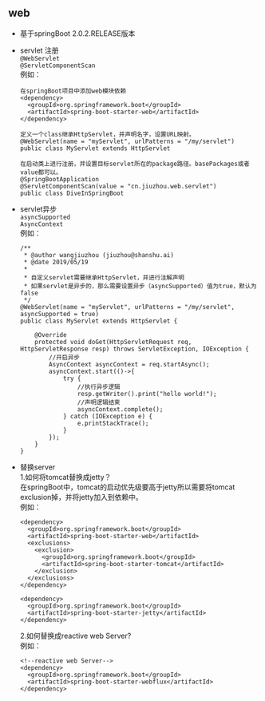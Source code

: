 ## web
* 基于springBoot 2.0.2.RELEASE版本

* servlet 注册  
    `@WebServlet`  
    `@ServletComponentScan`  
    例如：
    ```
    在springBoot项目中添加web模块依赖
    <dependency>
      <groupId>org.springframework.boot</groupId>
      <artifactId>spring-boot-starter-web</artifactId>
    </dependency>
    
    定义一个class继承HttpServlet，并声明名字，设置URL映射。
    @WebServlet(name = "myServlet", urlPatterns = "/my/servlet")
    public class MyServlet extends HttpServlet

    在启动类上进行注册，并设置目标servlet所在的package路径。basePackages或者value都可以。
    @SpringBootApplication
    @ServletComponentScan(value = "cn.jiuzhou.web.servlet")
    public class DiveInSpringBoot
    ```

* servlet异步  
    `asyncSupported`  
    `AsyncContext`  
    例如：
    ```
    /**
     * @author wangjiuzhou (jiuzhou@shanshu.ai)
     * @date 2019/05/19
     *
     * 自定义servlet需要继承HttpServlet，并进行注解声明
     * 如果servlet是异步的，那么需要设置异步（asyncSupported）值为true，默认为false
     */
    @WebServlet(name = "myServlet", urlPatterns = "/my/servlet", asyncSupported = true)
    public class MyServlet extends HttpServlet {

        @Override
        protected void doGet(HttpServletRequest req, HttpServletResponse resp) throws ServletException, IOException {
            //开启异步
            AsyncContext asyncContext = req.startAsync();
            asyncContext.start(()->{
                try {
                    //执行异步逻辑
                    resp.getWriter().print("hello world!");
                    //声明逻辑结束
                    asyncContext.complete();
                } catch (IOException e) {
                    e.printStackTrace();
                }
            });
        }
    }
    ```

* 替换server  
   1.如何将tomcat替换成jetty？  
   在springBoot中，tomcat的启动优先级要高于jetty所以需要将tomcat exclusion掉，并将jetty加入到依赖中。  
   例如：
   ```
   <dependency>
     <groupId>org.springframework.boot</groupId>
     <artifactId>spring-boot-starter-web</artifactId>
     <exclusions>
       <exclusion>
         <groupId>org.springframework.boot</groupId>
         <artifactId>spring-boot-starter-tomcat</artifactId>
       </exclusion>
     </exclusions>
   </dependency>

   <dependency>
     <groupId>org.springframework.boot</groupId>
     <artifactId>spring-boot-starter-jetty</artifactId>
   </dependency>
   ```
   
   2.如何替换成reactive web Server?  
   例如：
   ```
   <!--reactive web Server-->
   <dependency>
     <groupId>org.springframework.boot</groupId>
     <artifactId>spring-boot-starter-webflux</artifactId>
   </dependency>
   ```
   
